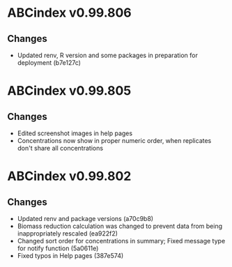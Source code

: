 # ABCindex v0.99.806

## Changes

* Updated renv, R version and some packages in preparation for deployment (b7e127c)


# ABCindex v0.99.805

## Changes

* Edited screenshot images in help pages
* Concentrations now show in proper numeric order, when replicates don't share all concentrations


# ABCindex v0.99.802

## Changes

* Updated renv and package versions (a70c9b8)
* Biomass reduction calculation was changed to prevent data from being inappropriately rescaled (ea922f2)
* Changed sort order for concentrations in summary; Fixed message type for notify function (5a0611e)
* Fixed typos in Help pages (387e574)
